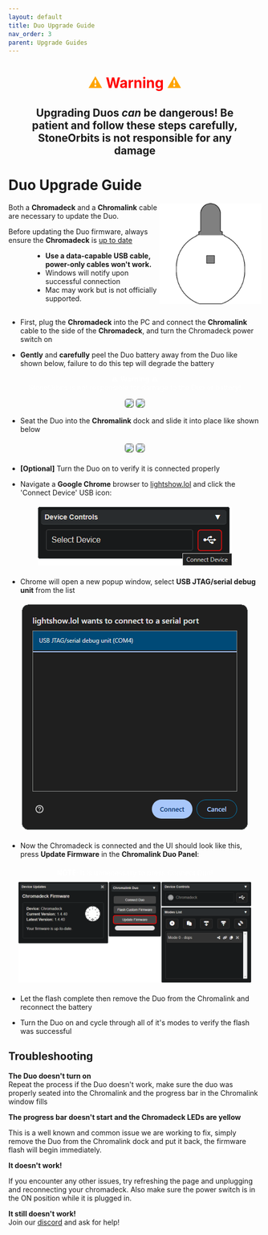 ```yaml
---
layout: default
title: Duo Upgrade Guide
nav_order: 3
parent: Upgrade Guides
---
```


<div style="text-align: center; margin: 20px">
  <h1 style="color:orange;">⚠ <b style="color:red;">Warning</b> ⚠<br></h1>
  <h2>Upgrading Duos <i>can</i> be dangerous! Be patient and follow these steps carefully, StoneOrbits is not responsible for any damage</h2>
</div>

# Duo Upgrade Guide

<img src="assets/images/duo-logo-square-512.png" style="max-width: 250px; width: 40%; float: right; margin-bottom: 20px">

Both a **Chromadeck** and a **Chromalink** cable are necessary to update the Duo.

Before updating the Duo firmware, always ensure the **Chromadeck** is [up to date](chromadeck_upgrade_guide.html)

<div style="margin-left: 50px; margin-right: 50px; margin-bottom: 30px;" markdown="1">

- **Use a data-capable USB cable, power-only cables won't work.**
- Windows will notify upon successful connection
- Mac may work but is not officially supported.

</div>

 - First, plug the **Chromadeck** into the PC and connect the **Chromalink** cable to the side of the **Chromadeck**, and turn the Chromadeck power switch on
&nbsp;

 - **Gently** and **carefully** peel the Duo battery away from the Duo like shown below, failure to do this tep will degrade the battery

<div style="text-align: center; margin: 5px">
  <p style="color:white;">⚠ <b>Warning</b> ⚠<br>
  StoneOrbits is not responsible for damage to the Duo or battery!</p>
  <img style="max-width:260px;border-radius:5px;border:1px solid gray;" src="assets/images/battery-removal-1.gif">
  <img style="max-width:260px;border-radius:5px;border:1px solid gray;" src="assets/images/battery-removal-2.gif">
</div>

 - Seat the Duo into the **Chromalink** dock and slide it into place like shown below

<div style="text-align: center; margin: 20px">
  <img style="max-width:260px;border-radius:5px;border:1px solid gray;" src="assets/images/insert-dock-1.gif">
  <img style="max-width:260px;border-radius:5px;border:1px solid gray;" src="assets/images/insert-dock-2.gif">
</div>

 - **[Optional]** Turn the Duo on to verify it is connected properly

 - Navigate a **Google Chrome** browser to [lightshow.lol](https://lightshow.lol) and click the 'Connect Device' USB icon:

<div style="text-align: center; margin: 20px">
  <img src="assets/images/connect-device.png">
</div>

 - Chrome will open a new popup window, select **USB JTAG/serial debug unit** from the list

<div style="text-align: center; margin: 20px">
  <img src="assets/images/connect-chromadeck-serialport.png">
</div>

 - Now the Chromadeck is connected and the UI should look like this, press **Update Firmware** in the **Chromalink Duo Panel**:

<div style="text-align: center; margin: 20px">
  <a style="color: white;"><b>NOTE</b>: It is unnecessary to press Connect Duo!</a>
  <img style="margin-top:10px;" src="assets/images/update-firmware-ui.png">
</div>

 - Let the flash complete then remove the Duo from the Chromalink and reconnect the battery
 
 - Turn the Duo on and cycle through all of it's modes to verify the flash was successful

## Troubleshooting

**The Duo doesn't turn on**  
Repeat the process if the Duo doesn't work, make sure the duo was properly seated into the Chromalink and the progress bar in the Chromalink window fills

**The progress bar doesn't start and the Chromadeck LEDs are yellow**  

This is a well known and common issue we are working to fix, simply remove the Duo from the Chromalink dock and put it back, the firmware flash will begin immediately.

**It doesn't work!**  

If you encounter any other issues, try refreshing the page and unplugging and reconnecting your chromadeck. Also make sure the power switch is in the ON position while it is plugged in.

**It still doesn't work!**  
Join our [discord](https://discord.gg/4R9at8S8Sn) and ask for help!